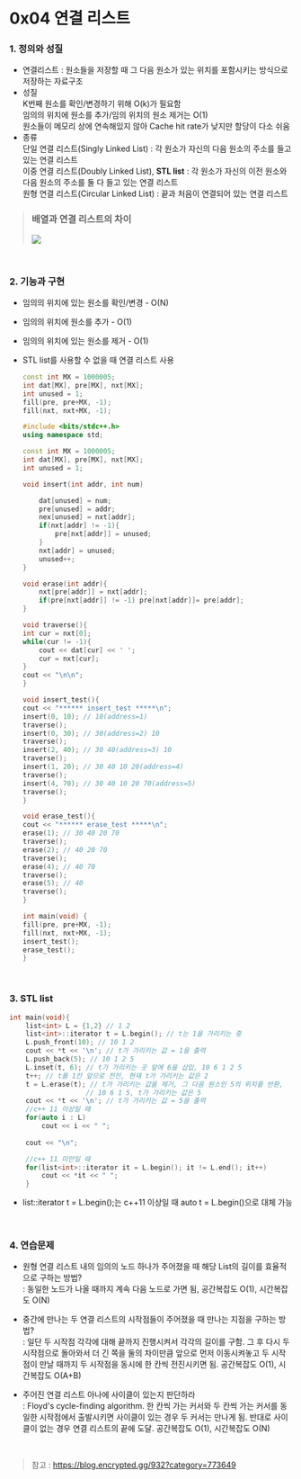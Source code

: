 
# 0x04 연결 리스트 

### 1. 정의와 성질

- 연결리스트 : 원소들을 저장할 때 그 다음 원소가 있는 위치를 포함시키는 방식으로 저장하는 자료구조
- 성질  
    K번째 원소를 확인/변경하기 위해 O(k)가 필요함  
    임의의 위치에 원소를 추가/임의 위치의 원소 제거는 O(1)  
    원소들이 메모리 상에 연속해있지 않아 Cache hit rate가 낮지만 할당이 다소 쉬움
- 종류  
    단일 연결 리스트(Singly Linked List) : 각 원소가 자신의 다음 원소의 주소를 들고 있는 연결 리스트  
    이중 연결 리스트(Doubly Linked List), <b>STL list</b> : 각 원소가 자신의 이전 원소와 다음 원소의 주소를 둘 다 들고 있는 연결 리스트  
    원형 연결 리스트(Circular Linked List) : 끝과 처음이 연결되어 있는 연결 리스트  

> ### 배열과 연결 리스트의 차이
> <img src="https://img1.daumcdn.net/thumb/R1280x0/?scode=mtistory2&fname=https%3A%2F%2Fblog.kakaocdn.net%2Fdn%2Fdf2K0E%2FbtqCn1orhw4%2FINP9hzG71wG8a8fgW5HeNk%2Fimg.png">


<br>

### 2. 기능과 구현

- 임의의 위치에 있는 원소를 확인/변경 - O(N)
- 임의의 위치에 원소를 추가 - O(1)
- 임의의 위치에 있는 원소를 제거 - O(1)

- STL list를 사용할 수 없을 때 연결 리스트 사용
    ``` c++
    const int MX = 1000005;
    int dat[MX], pre[MX], nxt[MX];
    int unused = 1;
    fill(pre, pre+MX, -1);
    fill(nxt, nxt+MX, -1);
    ```

    ``` c++
    #include <bits/stdc++.h>
    using namespace std;

    const int MX = 1000005;
    int dat[MX], pre[MX], nxt[MX];
    int unused = 1;

    void insert(int addr, int num)

        dat[unused] = num;
        pre[unused] = addr;
        nex[unused] = nxt[addr];
        if(nxt[addr] != -1){
            pre[nxt[addr]] = unused;
        }
        nxt[addr] = unused;
        unused++;
    }

    void erase(int addr){
        nxt[pre[addr]] = nxt[addr];
        if(pre[nxt[addr]] != -1) pre[nxt[addr]]= pre[addr];
    }

    void traverse(){
    int cur = nxt[0];
    while(cur != -1){
        cout << dat[cur] << ' ';
        cur = nxt[cur];
    }
    cout << "\n\n";
    }

    void insert_test(){
    cout << "****** insert_test *****\n";
    insert(0, 10); // 10(address=1)
    traverse();
    insert(0, 30); // 30(address=2) 10
    traverse();
    insert(2, 40); // 30 40(address=3) 10
    traverse();
    insert(1, 20); // 30 40 10 20(address=4)
    traverse();
    insert(4, 70); // 30 40 10 20 70(address=5)
    traverse();
    }

    void erase_test(){
    cout << "****** erase_test *****\n";
    erase(1); // 30 40 20 70
    traverse();
    erase(2); // 40 20 70
    traverse();
    erase(4); // 40 70
    traverse();
    erase(5); // 40
    traverse();
    }

    int main(void) {
    fill(pre, pre+MX, -1);
    fill(nxt, nxt+MX, -1);
    insert_test();
    erase_test();
    }
    ```

<br>



### 3. STL list


``` c++  
int main(void){
    list<int> L = {1,2} // 1 2
    list<int>::iterator t = L.begin(); // t는 1을 가리키는 중
    L.push_front(10); // 10 1 2
    cout << *t << '\n'; // t가 가리키는 값 = 1을 출력
    L.push_back(5); // 10 1 2 5
    L.inset(t, 6); // t가 가리키는 곳 앞에 6을 삽입, 10 6 1 2 5
    t++; // t를 1칸 앞으로 전진, 현재 t가 가리키는 값은 2
    t = L.erase(t); // t가 가리키는 값을 제거, 그 다음 원소인 5의 위치를 반환, 
                   // 10 6 1 5, t가 가리키는 값은 5
    cout << *t << '\n'; // t가 가리키는 값 = 5을 출력
    //c++ 11 이상일 때
    for(auto i : L) 
        cout << i << " ";
        
    cout << "\n";

    //c++ 11 미만일 때
    for(list<int>::iterator it = L.begin(); it != L.end(); it++)
        cout << *it << " ";
    }
```
- list<int>::iterator t = L.begin();는 c++11 이상일 때 auto t = L.begin()으로 대체 가능

<br>

### 4. 연습문제

- 원형 연결 리스트 내의 임의의 노드 하나가 주어졌을 때 해당 List의 길이를 효율적으로 구하는 방법?  
    : 동일한 노드가 나올 때까지 계속 다음 노드로 가면 됨, 공간복잡도 O(1), 시간복잡도 O(N)


- 중간에 만나는 두 연결 리스트의 시작점들이 주어졌을 때 만나는 지점을 구하는 방법?  
    : 일단 두 시작점 각각에 대해 끝까지 진행시켜서 각각의 길이를 구함.
    그 후 다시 두 시작점으로 돌아와서 더 긴 쪽을 둘의 차이만큼 앞으로 먼저 이동시켜놓고 두 시작점이 만날 때까지 두 시작점을 동시에 한 칸씩 전진시키면 됨. 공간복잡도 O(1), 시간복잡도 O(A+B)

- 주어진 연결 리스트 아나에 사이클이 있는지 판단하라  
    : Floyd's cycle-finding algorithm. 한 칸씩 가는 커서와 두 칸씩 가는 커서를 동일한 시작점에서 출발시키면 사이클이 있는 경우 두 커서는 만나게 됨. 반대로 사이클이 없는 경우 연결 리스트의 끝에 도달. 공간복잡도 O(1), 시간복잡도 O(N)    

<br>


> 참고 : https://blog.encrypted.gg/932?category=773649
